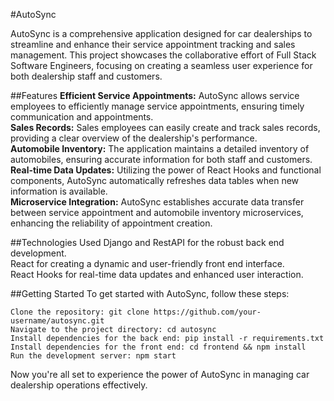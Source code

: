 #AutoSync

AutoSync is a comprehensive application designed for car dealerships to streamline and enhance their service appointment tracking and sales management. This project showcases the collaborative effort of Full Stack Software Engineers, focusing on creating a seamless user experience for both dealership staff and customers.

##Features
**Efficient Service Appointments:** AutoSync allows service employees to efficiently manage service appointments, ensuring timely communication and appointments.  
**Sales Records:** Sales employees can easily create and track sales records, providing a clear overview of the dealership's performance.  
**Automobile Inventory:** The application maintains a detailed inventory of automobiles, ensuring accurate information for both staff and customers.  
**Real-time Data Updates:** Utilizing the power of React Hooks and functional components, AutoSync automatically refreshes data tables when new information is available.  
**Microservice Integration:** AutoSync establishes accurate data transfer between service appointment and automobile inventory microservices, enhancing the reliability of appointment creation.

##Technologies Used
Django and RestAPI for the robust back end development.  
React for creating a dynamic and user-friendly front end interface.  
React Hooks for real-time data updates and enhanced user interaction.  

##Getting Started
To get started with AutoSync, follow these steps:  

```
Clone the repository: git clone https://github.com/your-username/autosync.git
Navigate to the project directory: cd autosync
Install dependencies for the back end: pip install -r requirements.txt
Install dependencies for the front end: cd frontend && npm install
Run the development server: npm start
```
Now you're all set to experience the power of AutoSync in managing car dealership operations effectively.
